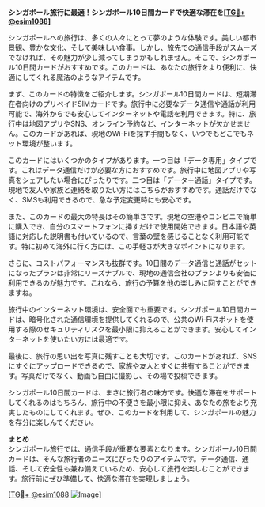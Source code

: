 **シンガポール旅行に最適！シンガポール10日間カードで快適な滞在を[[TG💪+ @esim1088](https://t.me/s/esim1088)]**

シンガポールへの旅行は、多くの人々にとって夢のような体験です。美しい都市景観、豊かな文化、そして美味しい食事。しかし、旅先での通信手段がスムーズでなければ、その魅力が少し減ってしまうかもしれません。そこで、シンガポール10日間カードがおすすめです。このカードは、あなたの旅行をより便利に、快適にしてくれる魔法のようなアイテムです。

まず、このカードの特徴をご紹介します。シンガポール10日間カードは、短期滞在者向けのプリペイドSIMカードです。旅行中に必要なデータ通信や通話が利用可能で、海外からでも安心してインターネットや電話を利用できます。特に、旅行中は地図アプリやSNS、オンライン予約など、インターネットが欠かせません。このカードがあれば、現地のWi-Fiを探す手間もなく、いつでもどこでもネット環境が整います。

このカードにはいくつかのタイプがあります。一つ目は「データ専用」タイプです。これはデータ通信だけが必要な方におすすめです。旅行中に地図アプリや写真をシェアしたい場合にぴったりです。二つ目は「データ＋通話」タイプです。現地で友人や家族と連絡を取りたい方にはこちらがおすすめです。通話だけでなく、SMSも利用できるので、急な予定変更時にも安心です。

また、このカードの最大の特長はその簡単さです。現地の空港やコンビニで簡単に購入でき、自分のスマートフォンに挿すだけで使用開始できます。日本語や英語に対応した説明書も付いているので、言葉の壁を感じることなく利用可能です。特に初めて海外に行く方には、この手軽さが大きなポイントになります。

さらに、コストパフォーマンスも抜群です。10日間のデータ通信と通話がセットになったプランは非常にリーズナブルで、現地の通信会社のプランよりも安価に利用できるのが魅力です。これなら、旅行の予算を他の楽しみに回すことができますね。

旅行中のインターネット環境は、安全面でも重要です。シンガポール10日間カードは、暗号化された通信環境を提供してくれるので、公共のWi-Fiスポットを使用する際のセキュリティリスクを最小限に抑えることができます。安心してインターネットを使いたい方には最適です。

最後に、旅行の思い出を写真に残すことも大切です。このカードがあれば、SNSにすぐにアップロードできるので、家族や友人とすぐに共有することができます。写真だけでなく、動画も自由に撮影し、その場で投稿できます。

シンガポール10日間カードは、まさに旅行者の味方です。快適な滞在をサポートしてくれるのはもちろん、旅行中の不便さを最小限に抑え、あなたの旅をより充実したものにしてくれます。ぜひ、このカードを利用して、シンガポールの魅力を存分に楽しんでください。

**まとめ**  
シンガポール旅行では、通信手段が重要な要素となります。シンガポール10日間カードは、そんな旅行者のニーズにぴったりのアイテムです。データ通信、通話、そして安全性も兼ね備えているため、安心して旅行を楽しむことができます。旅行前にぜひ準備して、快適な滞在を実現しましょう。

[[TG💪+ @esim1088](https://t.me/s/esim1088) ![Image](https://i.postimg.cc/Y0z9fWf4/image.png)]